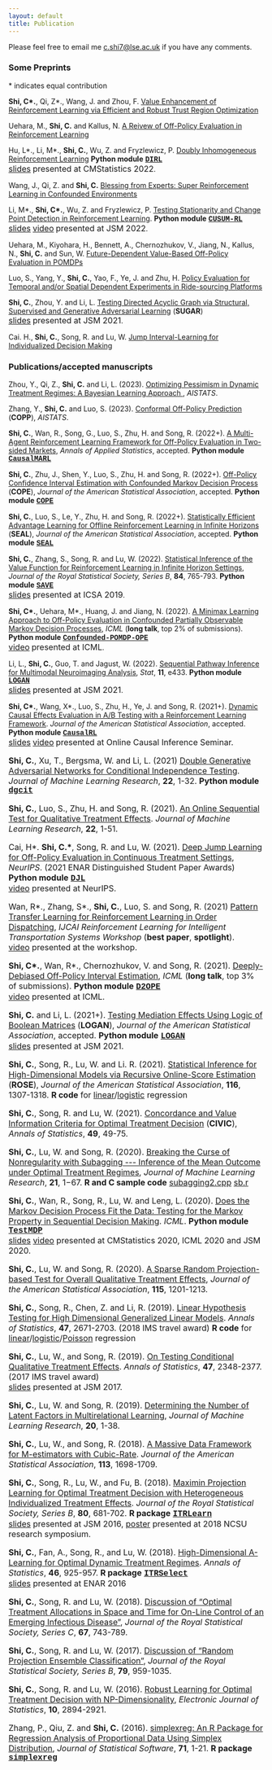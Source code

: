 ```yaml
---
layout: default
title: Publication
---
```


<!---### Publication-->

Please feel free to email me <c.shi7@lse.ac.uk> if you have any comments. 

### Some Preprints

\* indicates equal contribution

**Shi, C\*.**, Qi, Z\*., Wang, J. and Zhou, F. [Value Enhancement of Reinforcement
Learning via Efficient and Robust Trust
Region Optimization](https://arxiv.org/pdf/2301.02220.pdf)

Uehara, M., **Shi, C.** and Kallus, N. [A Reivew of Off-Policy Evaluation in Reinforcement Learning](https://arxiv.org/pdf/2212.06355.pdf)

Hu, L\*., Li, M\*., **Shi, C.**, Wu, Z. and Fryzlewicz, P. [Doubly Inhomogeneous Reinforcement Learning](https://arxiv.org/pdf/2211.03983.pdf) **Python module** [<span style="font-family:courier;">**DIRL**</span>](https://github.com/zaza0209/DIRL) <br/> [<font size="3">slides</font>](./slides/DIRL.pdf) <font size="3">presented at CMStatistics 2022</font>.

Wang, J., Qi, Z. and **Shi, C.** [Blessing from Experts: Super Reinforcement Learning in Confounded Environments
](https://arxiv.org/pdf/2209.15448.pdf)

Li, M\*., **Shi, C\*.**, Wu, Z. and Fryzlewicz, P. [Testing Stationarity and Change Point Detection in
Reinforcement Learning](https://arxiv.org/pdf/2203.01707.pdf).
**Python module** [<span style="font-family:courier;">**CUSUM-RL**</span>](https://github.com/limengbinggz/CUSUM-RL) <br/> [<font size="3">slides</font>](./slides/CUSUMRL.pdf) [<font size="3">video</font>](https://www.dropbox.com/s/56nstisjitkxvjd/video.mp4?dl=0) <font size="3">presented at JSM 2022</font>.

Uehara, M., Kiyohara, H., Bennett, A., Chernozhukov, V., Jiang, N., Kallus, N., **Shi, C.** and Sun, W. [Future-Dependent Value-Based Off-Policy Evaluation in POMDPs](https://arxiv.org/pdf/2207.13081.pdf)

Luo, S., Yang, Y., **Shi, C.**, Yao, F., Ye, J. and Zhu, H. [Policy Evaluation for Temporal and/or Spatial Dependent Experiments in Ride-sourcing Platforms](https://arxiv.org/pdf/2202.10887.pdf)

**Shi, C.**, Zhou, Y. and Li, L. [Testing Directed Acyclic Graph via Structural,
Supervised and Generative Adversarial Learning](https://arxiv.org/pdf/2106.01474.pdf) (**SUGAR**) <br/> [<font size="3">slides</font>](./slides/SUGAR.pdf) <font size="3">presented at JSM 2021</font>.

Cai. H., **Shi, C.**, Song, R. and Lu, W. [Jump Interval-Learning for Individualized Decision Making
](https://arxiv.org/pdf/2111.08885.pdf)

### Publications/accepted manuscripts

Zhou, Y., Qi, Z., **Shi, C.** and Li, L. (2023). [Optimizing Pessimism in Dynamic Treatment Regimes: A Bayesian Learning Approach
](https://arxiv.org/pdf/2210.14420.pdf), _AISTATS_. 

Zhang, Y., **Shi, C.** and Luo, S. (2023). [Conformal Off-Policy Prediction](https://arxiv.org/pdf/2206.06711.pdf) (**COPP**), _AISTATS_. 

**Shi, C.**, Wan, R., Song, G., Luo, S., Zhu, H. and Song, R. (2022+). [A Multi-Agent Reinforcement Learning Framework for Off-Policy Evaluation in Two-sided Markets](https://arxiv.org/abs/2202.10574), _Annals of Applied Statistics_, accepted. 
**Python module** [<span style="font-family:courier;">**CausalMARL**</span>](https://github.com/RunzheStat/CausalMARL)

**Shi, C.**, Zhu, J., Shen, Y., Luo, S., Zhu, H. and Song, R. (2022+). [Off-Policy Confidence Interval Estimation with Confounded Markov Decision Process
](https://arxiv.org/abs/2202.10589) (**COPE**), _Journal of the American Statistical Association_, accepted. 
**Python module** [<span style="font-family:courier;">**COPE**</span>](https://github.com/Mamba413/cope)

**Shi, C.**, Luo, S., Le, Y., Zhu, H. and Song, R. (2022+). [Statistically Efficient Advantage Learning for Offline Reinforcement Learning in Infinite Horizons](https://arxiv.org/abs/2202.13163) (**SEAL**), _Journal of the American Statistical Association_, accepted. 
**Python module** [<span style="font-family:courier;">**SEAL**</span>](https://github.com/leyuanheart/SEAL)

**Shi, C.**, Zhang, S., Song, R. and Lu, W. (2022). [Statistical Inference of the Value Function for Reinforcement
Learning in Infinite Horizon Settings](https://arxiv.org/pdf/2001.04515.pdf), _Journal of the Royal Statistical Society, Series B_, **84**, 765-793. 
**Python module** [<span style="font-family:courier;">**SAVE**</span>](https://github.com/shengzhang37/SAVE) <br/> [<font size="3">slides</font>](./slides/VIslides.pdf) <font size="3">presented at ICSA 2019</font>.

**Shi, C\*.**, Uehara, M\*., Huang, J. and Jiang, N. (2022). [A Minimax Learning Approach to Off-Policy Evaluation in Confounded Partially Observable Markov Decision Processes](https://arxiv.org/pdf/2111.06784.pdf), _ICML_ (**long talk**, top 2% of submissions). **Python module** [<span style="font-family:courier;">**Confounded-POMDP-OPE**</span>](https://github.com/jiaweihhuang/Confounded-POMDP-Exp) <br/> [<font size="3">video</font>](https://icml.cc/virtual/2022/oral/16360) <font size="3">presented at ICML</font>.

Li, L., **Shi, C.**, Guo, T. and Jagust, W. (2022). [Sequential Pathway Inference for Multimodal Neuroimaging Analysis](https://onlinelibrary.wiley.com/doi/abs/10.1002/sta4.433), _Stat_, **11**, e433. 
**Python module** [<span style="font-family:courier;">**LOGAN**</span>](https://github.com/callmespring/LOGAN) <br/> [<font size="3">slides</font>](./slides/jsm.pdf) <font size="3">presented at JSM 2021</font>.

**Shi, C\*.**, Wang, X\*., Luo, S., Zhu, H., Ye, J. and Song, R. (2021+). [Dynamic Causal Effects Evaluation in A/B Testing with a Reinforcement Learning Framework](https://arxiv.org/pdf/2002.01711.pdf). _Journal of the American Statistical Association_, accepted. 
**Python module** [<span style="font-family:courier;">**CausalRL**</span>](https://github.com/callmespring/CausalRL) <br/> [<font size="3">slides</font>](./slides/CausalRL.pdf) [<font size="3">video</font>](https://www.youtube.com/watch?v=Zor1CmRyycw&t=2470s) <font size="3">presented at Online Causal Inference Seminar.

**Shi, C.**, Xu, T., Bergsma, W. and Li, L. (2021) [Double Generative Adversarial Networks for Conditional Independence Testing](https://jmlr.org/papers/volume22/21-0294/21-0294.pdf). _Journal of Machine Learning Research_, **22**, 1-32. 
**Python module** [<span style="font-family:courier;">**dgcit**</span>](https://github.com/tianlinxu312/dgcit)

**Shi, C.**, Luo, S., Zhu, H. and Song, R. (2021). [An Online Sequential Test for Qualitative Treatment Effects](https://jmlr.org/papers/volume22/21-0383/21-0383.pdf). _Journal of Machine Learning Research_, **22**, 1-51. 

Cai, H\*. **Shi, C.\***, Song, R. and Lu, W. (2021). [Deep Jump Learning for Off-Policy Evaluation in Continuous Treatment Settings](https://arxiv.org/abs/2010.15963), _NeurIPS_. (2021 ENAR Distinguished Student Paper Awards)
**Python module** [<span style="font-family:courier;">**DJL**</span>](https://github.com/HengruiCai/DJL) <br/> [<font size="3">video</font>](https://papertalk.org/papertalks/37049) <font size="3">presented at NeurIPS</font>.

Wan, R\*., Zhang, S\*., **Shi, C.**, Luo, S. and Song, R. (2021) [Pattern Transfer Learning for Reinforcement Learning in Order Dispatching](https://arxiv.org/pdf/2105.13218.pdf),  _IJCAI Reinforcement Learning for Intelligent Transportation Systems Workshop_ (**best paper**, **spotlight**). <br/> [<font size="3">video</font>](https://www.youtube.com/watch?v=g6ejNcMUdHk&t=851s) <font size="3">presented at the workshop</font>.

**Shi, C\*.**, Wan, R\*., Chernozhukov, V. and Song, R. (2021). [Deeply-Debiased Off-Policy Interval Estimation](https://arxiv.org/pdf/2105.04646.pdf), _ICML_ (**long talk**, top 3% of submissions).
**Python module** [<span style="font-family:courier;">**D2OPE**</span>](https://github.com/RunzheStat/D2OPE) <br/> [<font size="3">video</font>](https://www.youtube.com/watch?v=uAEWmmm8aDM) <font size="3">presented at ICML</font>.

**Shi, C.** and Li, L. (2021+). [Testing Mediation Effects Using Logic of Boolean Matrices](https://arxiv.org/abs/2005.04584) (**LOGAN**), _Journal of the American Statistical Association_, accepted.
**Python module** [<span style="font-family:courier;">**LOGAN**</span>](https://github.com/callmespring/LOGAN) <br/> [<font size="3">slides</font>](./slides/jsm.pdf) <font size="3">presented at JSM 2021</font>.

**Shi, C.**, Song, R., Lu, W. and Li. R. (2021). [Statistical Inference for High-Dimensional Models via Recursive Online-Score Estimation](./paper/HDCIv3un.pdf) (**ROSE**), _Journal of the American Statistical Association_, **116**, 1307-1318.
**R code** for [<font size="3">linear</font>](./code/sample_linear.r)/[<font size="3">logistic</font>](./code/sample_logistic.r) regression

**Shi, C.**, Song, R. and Lu, W. (2021). [Concordance and Value Information Criteria for Optimal Treatment Decision](https://projecteuclid.org/journals/annals-of-statistics/volume-49/issue-1/Concordance-and-value-information-criteria-for-optimal-treatment-decision/10.1214/19-AOS1908.short) (**CIVIC**), _Annals of Statistics_, **49**, 49-75.

**Shi, C.**, Lu, W. and Song, R. (2020). [Breaking the Curse of Nonregularity with Subagging --- Inference of the Mean Outcome under Optimal Treatment Regimes](./paper/SASv2cs.pdf), _Journal of Machine Learning Research_, **21**, 1−67. **R and C sample code** [<font size="3">subagging2.cpp</font>](./code/subagging2.cpp) [<font size="3">sb.r</font>](./code/sb.r)  

**Shi, C.**, Wan, R., Song, R., Lu, W. and Leng, L. (2020). [Does the Markov Decision Process Fit the Data: Testing for the Markov Property in Sequential Decision Making](http://proceedings.mlr.press/v119/shi20c/shi20c.pdf). _ICML_. 
**Python module** [<span style="font-family:courier;">**TestMDP**</span>](https://github.com/RunzheStat/TestMDP) <br/> [<font size="3">slides</font>](./slides/slides.pdf) [<font size="3">video</font>](https://icml.cc/virtual/2020/poster/5961) <font size="3">presented at CMStatistics 2020, ICML 2020 and JSM 2020</font>.

**Shi, C.**, Lu, W. and Song, R. (2020). [A Sparse Random Projection-based Test for Overall Qualitative Treatment Effects](https://www.tandfonline.com/doi/abs/10.1080/01621459.2019.1604368), _Journal of the American Statistical Association_, **115**, 1201-1213.

**Shi, C.**, Song, R., Chen, Z. and Li, R. (2019). [Linear Hypothesis Testing for High Dimensional Generalized Linear Models](https://projecteuclid.org/euclid.aos/1564797860). 
_Annals of Statistics_, **47**, 2671-2703. (2018 IMS travel award) 
**R code** for [<font size="3">linear</font>](./code/lm_ADMM0.r)/[<font size="3">logistic</font>](./code/Logistic_ADMM0.r)/[<font size="3">Poisson</font>](./code/Poisson_ADMM0.r) <font size="3">regression</font>

**Shi, C.**, Lu, W., and Song, R. (2019). [On Testing Conditional Qualitative Treatment Effects](https://projecteuclid.org/euclid.aos/1558425648). _Annals of Statistics_, **47**, 2348-2377. 
(2017 IMS travel award) <br/> [<font size="3">slides</font>](./slides/JSM2017.pdf) <font size="3">presented at JSM 2017</font>.

**Shi, C.**, Lu, W. and Song, R. (2019). [Determining the Number of Latent Factors in Multirelational Learning](http://www.jmlr.org/papers/v20/18-037.html), _Journal of Machine Learning Research_, **20**, 1-38.

**Shi, C.**, Lu, W., and Song, R. (2018). [A Massive Data Framework for M-estimators with Cubic-Rate](https://www.tandfonline.com/doi/full/10.1080/01621459.2017.1360779). _Journal of the American Statistical Association_, **113**, 1698-1709.

**Shi, C.**, Song, R., Lu, W., and Fu, B. (2018). [Maximin Projection Learning for Optimal Treatment Decision with Heterogeneous Individualized Treatment Effects](https://rss.onlinelibrary.wiley.com/doi/abs/10.1111/rssb.12273). _Journal of the Royal Statistical Society, Series B_, **80**, 681-702. 
**R package** [<span style="font-family:courier;">**ITRLearn**</span>](https://cran.r-project.org/web/packages/ITRLearn/index.html)
<br/> [<font size="3">slides</font>](./slides/JSM2016.pdf) <font size="3">presented at JSM 2016</font>, [<font size="3">poster</font>](./slides/NCSU2018.pdf) <font size="3">presented at 2018 NCSU research symposium</font>. 

**Shi, C.**, Fan, A., Song, R., and Lu, W. (2018). [High-Dimensional A-Learning for Optimal Dynamic Treatment Regimes](https://projecteuclid.org/euclid.aos/1525313071). _Annals of Statistics_, **46**, 925-957.
**R package** [<span style="font-family:courier;">**ITRSelect**</span>](https://cran.r-project.org/web/packages/ITRSelect/index.html) <br/> [<font size="3">slides</font>](./slides/ENAR2016spring.pdf) <font size="3">presented at ENAR 2016</font>

**Shi, C.**, Song, R. and Lu, W. (2018). [Discussion of “Optimal Treatment Allocations in Space and Time for On-Line Control of an Emerging Infectious Disease”](https://rss.onlinelibrary.wiley.com/doi/10.1111/rssc.12266), _Journal of the Royal Statistical Society, Series C_, **67**, 743-789.

**Shi, C.**, Song, R. and Lu, W. (2017). [Discussion of “Random Projection Ensemble Classification”](https://rss.onlinelibrary.wiley.com/doi/full/10.1111/rssb.12228), _Journal of the Royal Statistical Society, Series B_, **79**, 959-1035.

**Shi, C.**, Song, R. and Lu, W. (2016). [Robust Learning for Optimal Treatment Decision with NP-Dimensionality](https://projecteuclid.org/euclid.ejs/1476368559), _Electronic Journal of Statistics_, **10**, 2894-2921.

Zhang, P., Qiu, Z. and **Shi, C.** (2016). [simplexreg: An R Package for Regression Analysis of Proportional Data Using Simplex Distribution](https://www.jstatsoft.org/article/view/v071i11), _Journal of Statistical Software_, **71**, 1-21.
**R package** [<span style="font-family:courier;">**simplexreg**</span>](https://cran.r-project.org/web/packages/simplexreg/index.html)
